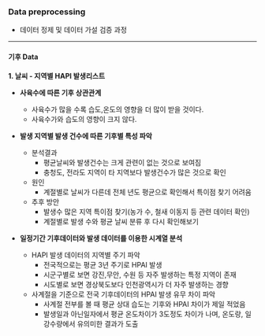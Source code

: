 ### Data preprocessing
* 데이터 정제 및 데이터 가설 검증 과정
------------------------------------------------
#### 기후 Data
**1. 날씨 - 지역별 HAPI 발생리스트**
- **사육수에 따른 기후 상관관계**
  - 사육수가 많을 수록 습도,온도의 영향을 더 많이 받을 것이다.
  - 사육수가와 습도의 영향이 크지 않다.   
      
- **발생 지역별 발생 건수에 따른 기후별 특성 파악**
  - 분석결과
    - 평균날씨와 발생건수는 크게 관련이 없는 것으로 보여짐
    - 충청도, 전라도 지역이 타 지역보다 발생건수가 많은 것으로 확인
  - 원인
    - 계절별로 날씨가 다른데 전체 년도 평균으로 확인해서 특이점 찾기 어려움
  - 추후 방안
    - 발생수 많은 지역 특이점 찾기(농가 수, 철새 이동지 등 관련 데이터 확인)
    - 계절별로 발생 수와 평균 날씨 분류 후 다시 확인해보기     
      
- **일정기간 기후데이터와 발생 데이터를 이용한 시계열 분석**
  - HAPI 발생 데이터의 지역별 주기 파악
    - 전국적으로는 평균 3년 주기로 HPAI 발생
    - 시군구별로 보면 강진,무안, 수원 등 자주 발생하는 특정 지역이 존재
    - 시도별로 보면 경상북도보다 인천광역시가 더 자주 발생하는 경향
  - 사계절을 기준으로 전국 기후데이터의 HPAI 발생 유무 차이 파악
    - 사계절 전부를 볼 때 평균 상대 습도는 기후와 HPAI 차이가 제일 적었음
    - 발생일과 아닌일자에서 평균 온도차이가 3도정도 차이가 나며, 온도랑, 일강수량에서 유의미한 결과가 도출
